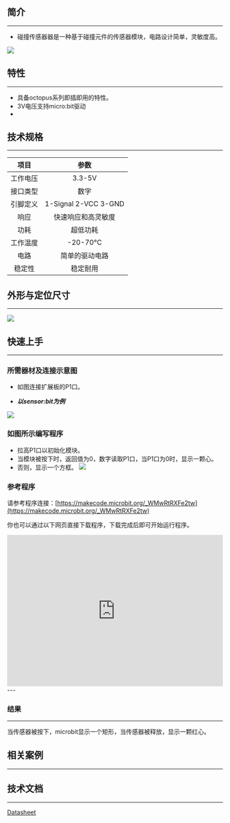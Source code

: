 ## 简介
---
- 碰撞传感器器是一种基于碰撞元件的传感器模块，电路设计简单，灵敏度高。 
     
 ![](https://i.imgur.com/YR7t4Pj.jpg)

## 特性
---
- 具备octopus系列即插即用的特性。
- 3V电压支持micro:bit驱动
- 
## 技术规格
---
项目 | 参数 
:-: | :-: 
工作电压|3.3-5V
接口类型|数字
引脚定义|1-Signal 2-VCC 3-GND
响应|快速响应和高灵敏度
功耗|超低功耗
工作温度|-20-70℃
电路|简单的驱动电路
稳定性|稳定耐用
## 外形与定位尺寸
--- 

 ![](https://i.imgur.com/vtK7bwP.png)

## 快速上手
---
### 所需器材及连接示意图
- 如图连接扩展板的P1口。

- ***以sensor:bit为例***

 ![](https://i.imgur.com/UUQlBRi.png)

### 如图所示编写程序
- 拉高P1口以初始化模块。
- 当模块被按下时，返回值为0，数字读取P1口，当P1口为0时，显示一颗心。
- 否则，显示一个方框。
 ![](https://i.imgur.com/Lp93T7L.png)

### 参考程序
请参考程序连接：[https://makecode.microbit.org/_WMwRtRXFe2tw](https://makecode.microbit.org/_WMwRtRXFe2tw)

你也可以通过以下网页直接下载程序，下载完成后即可开始运行程序。

<div style="position:relative;height:0;padding-bottom:70%;overflow:hidden;"><iframe style="position:absolute;top:0;left:0;width:100%;height:100%;" src="https://makecode.microbit.org/#pub:_WMwRtRXFe2tw" frameborder="0" sandbox="allow-popups allow-forms allow-scripts allow-same-origin"></iframe></div>  
---

### 结果
---
当传感器被按下，microbit显示一个矩形，当传感器被释放，显示一颗红心。

## 相关案例
---

## 技术文档
---
[Datasheet](https://elecfreaks.com/estore/download/EF03155-Datasheet)
